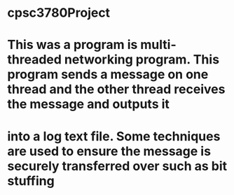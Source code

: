 # cpsc3780Project
# This was a program is multi-threaded networking program. This program sends a message on one thread and the other thread receives the message and outputs it
# into a log text file. Some techniques are used to ensure the message is securely transferred over such as bit stuffing
# 
